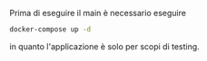 Prima di eseguire il main è necessario eseguire
```bash
docker-compose up -d
```
in quanto l'applicazione è solo per scopi di testing.